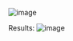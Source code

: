 ![image](https://github.com/premChowdaryNim/chatbot/assets/68907657/0f945446-edd1-46d1-96a4-b0653f8b4e50)

Results:
![image](https://github.com/premChowdaryNim/chatbot/assets/68907657/83ca934e-e56b-4d30-a85c-fdf3627ead92)

